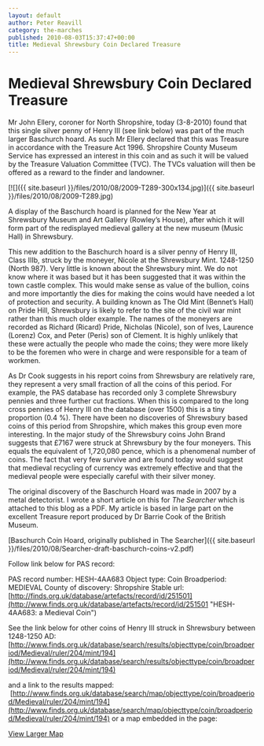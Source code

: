 ```yaml
---
layout: default
author: Peter Reavill
category: the-marches
published: 2010-08-03T15:37:47+00:00
title: Medieval Shrewsbury Coin Declared Treasure
---
```

Medieval Shrewsbury Coin Declared Treasure
==========================================

Mr John Ellery, coroner for North Shropshire, today (3-8-2010) found that this single silver penny of Henry III (see link below) was part of the much larger Baschurch hoard. As such Mr Ellery declared that this was Treasure in accordance with the Treasure Act 1996. Shropshire County Museum Service has expressed an interest in this coin and as such it will be valued by the Treasure Valuation Committee (TVC). The TVCs valuation will then be offered as a reward to the finder and landowner.

[![]({{ site.baseurl }}/files/2010/08/2009-T289-300x134.jpg)]({{ site.baseurl }}/files/2010/08/2009-T289.jpg)

A display of the Baschurch hoard is planned for the New Year at Shrewsbury Museum and Art Gallery (Rowley’s House), after which it will form part of the redisplayed medieval gallery at the new museum (Music Hall) in Shrewsbury.

This new addition to the Baschurch hoard is a silver penny of Henry III, Class IIIb, struck by the moneyer, Nicole at the Shrewsbury Mint. 1248-1250 (North 987). Very little is known about the Shrewsbury mint. We do not know where it was based but it has been suggested that it was within the town castle complex. This would make sense as value of the bullion, coins and more importantly the dies for making the coins would have needed a lot of protection and security. A building known as The Old Mint (Bennet’s Hall) on Pride Hill, Shrewsbury is likely to refer to the site of the civil war mint rather than this much older example. The names of the moneyers are recorded as Richard (Ricard) Pride, Nicholas (Nicole), son of Ives, Laurence (Lorenz) Cox, and Peter (Peris) son of Clement. It is highly unlikely that these were actually the people who made the coins; they were more likely to be the foremen who were in charge and were responsible for a team of workmen.

As Dr Cook suggests in his report coins from Shrewsbury are relatively rare, they represent a very small fraction of all the coins of this period. For example, the PAS database has recorded only 3 complete Shrewsbury pennies and three further cut fractions. When this is compared to the long cross pennies of Henry III on the database (over 1500) this is a tiny proportion (0.4 %). There have been no discoveries of Shrewsbury based coins of this period from Shropshire, which makes this group even more interesting. In the major study of the Shrewsbury coins John Brand suggests that £7167 were struck at Shrewsbury by the four moneyers. This equals the equivalent of 1,720,080 pence, which is a phenomenal number of coins. The fact that very few survive and are found today would suggest that medieval recycling of currency was extremely effective and that the medieval people were especially careful with their silver money.

The original discovery of the Baschurch Hoard was made in 2007 by a metal detectorist. I wrote a short article on this for _The Searcher_ which is attached to this blog as a PDF. My article is based in large part on the excellent Treasure report produced by Dr Barrie Cook of the British Museum.

[Baschurch Coin Hoard, originally published in The Searcher]({{ site.baseurl }}/files/2010/08/Searcher-draft-baschurch-coins-v2.pdf)

Follow link below for PAS record:

PAS record number: HESH-4AA683
Object type: Coin
Broadperiod: MEDIEVAL
County of discovery: Shropshire
Stable url: [http://finds.org.uk/database/artefacts/record/id/251501](http://www.finds.org.uk/database/artefacts/record/id/251501 "HESH-4AA683: a Medieval Coin")

See the link below for other coins of Henry III struck in Shrewsbury between 1248-1250 AD:
[http://www.finds.org.uk/database/search/results/objecttype/coin/broadperiod/Medieval/ruler/204/mint/194](http://www.finds.org.uk/database/search/results/objecttype/coin/broadperiod/Medieval/ruler/204/mint/194)

and a link to the results mapped:  [http://www.finds.org.uk/database/search/map/objecttype/coin/broadperiod/Medieval/ruler/204/mint/194](http://www.finds.org.uk/database/search/map/objecttype/coin/broadperiod/Medieval/ruler/204/mint/194) or a map embedded in the page:

[View Larger Map](http://maps.google.co.uk/maps?f=q&source=embed&hl=en&geocode=&q=http:%2F%2Fwww.finds.org.uk%2Fdatabase%2Fsearch%2Fresults%2Fobjecttype%2Fcoin%2Fbroadperiod%2FMedieval%2Fruler%2F204%2Fmint%2F194%2Fformat%2Fkml&sll=53.800651,-4.064941&sspn=13.418145,39.506836&ie=UTF8&ll=50.651456,-3.117625&spn=1.144343,4.896004)